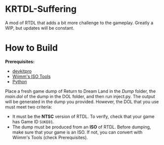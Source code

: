 # KRTDL-Suffering
A mod of RTDL that adds a bit more challenge to the gameplay. Greatly a WIP, but updates will be constant.

# How to Build
**Prerequisites:**
- [devkitpro](https://devkitpro.org/wiki/Getting_Started "devkitpro")
- [Wiimm's ISO Tools](https://wit.wiimm.de/ "Wiimm's ISO Tools")
- [Python](https://www.python.org/ "Python")

Place a fresh game dump of Return to Dream Land in the *Dump* folder, the *main.dol* of the dump in the DOL folder, and then run inject.py. The output will be generated in the dump you provided. However, the DOL that you use must meet two criteria:
- It must be the **NTSC** version of RTDL. To verify, check that your game has Game ID `SUKE01`.
- The dump must be produced from an **ISO** of RTDL. Before dumping, make sure that your game is an ISO. If not, you can convert with Wiimm's Tools (check Prerequisites).
